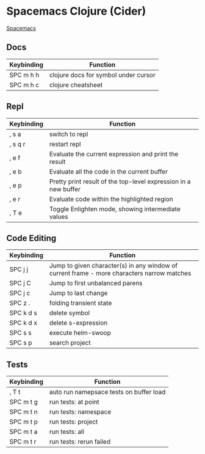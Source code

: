 # Spacemacs Clojure (Cider)

[Spacemacs](SPACEMACS.MD)

## Docs
| Keybinding	| Function |
|---|---|
|SPC m h h|clojure docs for symbol under cursor|
|SPC m h c|clojure cheatsheet|

## Repl

| Keybinding	| Function |
|---|---|
|, s a| switch to repl|
|, s q r|restart repl|
|, e f|Evaluate the current expression and print the result|
|, e b|Evaluate all the code in the current buffer|
|, e p|Pretty print result of the top-level expression in a new buffer|
|, e r|Evaluate code within the highlighted region|
|, T e|Toggle Enlighten mode, showing intermediate values|

## Code Editing

| Keybinding	| Function |
|---|---|
|SPC j j|Jump to given character(s) in any window of current frame - more characters narrow matches|
|SPC j C|Jump to first unbalanced parens|
|SPC j c|Jump to last change|
|SPC z .|folding transient state|
|SPC k d s|delete symbol|
|SPC k d x|delete s-expression|
|SPC s s|execute helm-swoop|
|SPC s p|search project|

## Tests
| Keybinding	| Function |
|---|---|
|, T t|auto run namepsace tests on buffer load|
|SPC m t g|run tests: at point|
|SPC m t n|run tests: namespace|
|SPC m t p|run tests: project|
|SPC m t a|run tests: all|
|SPC m t r|run tests: rerun failed|
